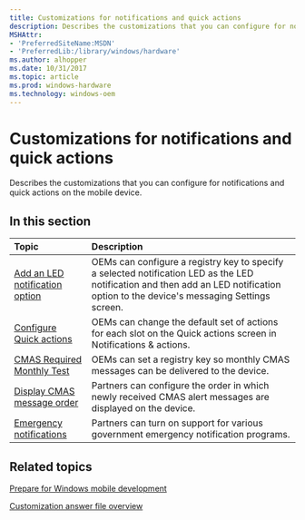 ```yaml
---
title: Customizations for notifications and quick actions
description: Describes the customizations that you can configure for notifications and quick actions on the mobile device.
MSHAttr:
- 'PreferredSiteName:MSDN'
- 'PreferredLib:/library/windows/hardware'
ms.author: alhopper
ms.date: 10/31/2017
ms.topic: article
ms.prod: windows-hardware
ms.technology: windows-oem
---
```

# Customizations for notifications and quick actions

Describes the customizations that you can configure for notifications and quick actions on the mobile device.

## In this section

| Topic                                 | Description                                                                                   |
|:--------------------------------------|:----------------------------------------------------------------------------------------------|
| [Add an LED notification option](notifications--adding-an-led-notification-option.md) | OEMs can configure a registry key to specify a selected notification LED as the LED notification and then add an LED notification option to the device's messaging Settings screen.   |
| [Configure Quick actions](configure-quick-settings.md)                                | OEMs can change the default set of actions for each slot on the Quick actions screen in Notifications & actions.      |
| [CMAS Required Monthly Test](cmas-required-monthly-test.md)                           | OEMs can set a registry key so monthly CMAS messages can be delivered to the device.                                 |
| [Display CMAS message order](display-cmas-message-order.md)                           | Partners can configure the order in which newly received CMAS alert messages are displayed on the device.            |
| [Emergency notifications](emergency-notifications.md)                                 | Partners can turn on support for various government emergency notification programs.                               |

## Related topics

[Prepare for Windows mobile development](https://docs.microsoft.com/en-us/windows-hardware/manufacture/mobile/preparing-for-windows-mobile-development)

[Customization answer file overview](https://docs.microsoft.com/en-us/windows-hardware/customize/mobile/mcsf/customization-answer-file)